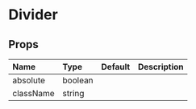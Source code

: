 Divider
=======



Props
-----


| Name | Type | Default | Description |
|:-----|:-----|:-----|:-----|
| absolute | boolean |  |   |
| className | string |  |   |
